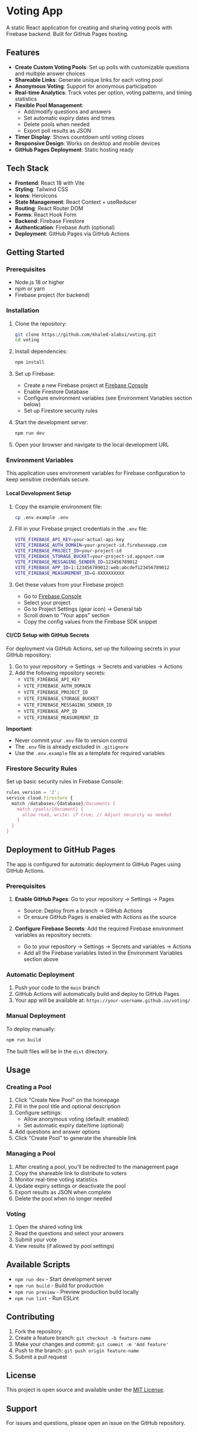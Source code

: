 # Voting App

A static React application for creating and sharing voting pools with Firebase backend. Built for GitHub Pages hosting.

## Features

- **Create Custom Voting Pools**: Set up polls with customizable questions and multiple answer choices
- **Shareable Links**: Generate unique links for each voting pool
- **Anonymous Voting**: Support for anonymous participation
- **Real-time Analytics**: Track votes per option, voting patterns, and timing statistics
- **Flexible Pool Management**: 
  - Add/modify questions and answers
  - Set automatic expiry dates and times
  - Delete pools when needed
  - Export poll results as JSON
- **Timer Display**: Shows countdown until voting closes
- **Responsive Design**: Works on desktop and mobile devices
- **GitHub Pages Deployment**: Static hosting ready

## Tech Stack

- **Frontend**: React 18 with Vite
- **Styling**: Tailwind CSS
- **Icons**: Heroicons
- **State Management**: React Context + useReducer
- **Routing**: React Router DOM
- **Forms**: React Hook Form
- **Backend**: Firebase Firestore
- **Authentication**: Firebase Auth (optional)
- **Deployment**: GitHub Pages via GitHub Actions

## Getting Started

### Prerequisites

- Node.js 18 or higher
- npm or yarn
- Firebase project (for backend)

### Installation

1. Clone the repository:
   ```bash
   git clone https://github.com/khaled-alabsi/voting.git
   cd voting
   ```

2. Install dependencies:
   ```bash
   npm install
   ```

3. Set up Firebase:
   - Create a new Firebase project at [Firebase Console](https://console.firebase.google.com)
   - Enable Firestore Database
   - Configure environment variables (see Environment Variables section below)
   - Set up Firestore security rules

4. Start the development server:
   ```bash
   npm run dev
   ```

5. Open your browser and navigate to the local development URL

### Environment Variables

This application uses environment variables for Firebase configuration to keep sensitive credentials secure.

#### Local Development Setup

1. Copy the example environment file:
   ```bash
   cp .env.example .env
   ```

2. Fill in your Firebase project credentials in the `.env` file:
   ```bash
   VITE_FIREBASE_API_KEY=your-actual-api-key
   VITE_FIREBASE_AUTH_DOMAIN=your-project-id.firebaseapp.com
   VITE_FIREBASE_PROJECT_ID=your-project-id
   VITE_FIREBASE_STORAGE_BUCKET=your-project-id.appspot.com
   VITE_FIREBASE_MESSAGING_SENDER_ID=123456789012
   VITE_FIREBASE_APP_ID=1:123456789012:web:abcdef123456789012
   VITE_FIREBASE_MEASUREMENT_ID=G-XXXXXXXXXX
   ```

3. Get these values from your Firebase project:
   - Go to [Firebase Console](https://console.firebase.google.com)
   - Select your project
   - Go to Project Settings (gear icon) → General tab
   - Scroll down to "Your apps" section
   - Copy the config values from the Firebase SDK snippet

#### CI/CD Setup with GitHub Secrets

For deployment via GitHub Actions, set up the following secrets in your GitHub repository:

1. Go to your repository → Settings → Secrets and variables → Actions
2. Add the following repository secrets:
   - `VITE_FIREBASE_API_KEY`
   - `VITE_FIREBASE_AUTH_DOMAIN`
   - `VITE_FIREBASE_PROJECT_ID`
   - `VITE_FIREBASE_STORAGE_BUCKET`
   - `VITE_FIREBASE_MESSAGING_SENDER_ID`
   - `VITE_FIREBASE_APP_ID`
   - `VITE_FIREBASE_MEASUREMENT_ID`

**Important**: 
- Never commit your `.env` file to version control
- The `.env` file is already excluded in `.gitignore`
- Use the `.env.example` file as a template for required variables

### Firestore Security Rules

Set up basic security rules in Firebase Console:

```javascript
rules_version = '2';
service cloud.firestore {
  match /databases/{database}/documents {
    match /pools/{document} {
      allow read, write: if true; // Adjust security as needed
    }
  }
}
```

## Deployment to GitHub Pages

The app is configured for automatic deployment to GitHub Pages using GitHub Actions.

### Prerequisites

1. **Enable GitHub Pages**: Go to your repository → Settings → Pages
   - Source: Deploy from a branch → GitHub Actions
   - Or ensure GitHub Pages is enabled with Actions as the source

2. **Configure Firebase Secrets**: Add the required Firebase environment variables as repository secrets:
   - Go to your repository → Settings → Secrets and variables → Actions
   - Add all the Firebase variables listed in the Environment Variables section above

### Automatic Deployment

1. Push your code to the `main` branch
2. GitHub Actions will automatically build and deploy to GitHub Pages
3. Your app will be available at: `https://your-username.github.io/voting/`

### Manual Deployment

To deploy manually:

```bash
npm run build
```

The built files will be in the `dist` directory.

## Usage

### Creating a Pool

1. Click "Create New Pool" on the homepage
2. Fill in the pool title and optional description
3. Configure settings:
   - Allow anonymous voting (default: enabled)
   - Set automatic expiry date/time (optional)
4. Add questions and answer options
5. Click "Create Pool" to generate the shareable link

### Managing a Pool

1. After creating a pool, you'll be redirected to the management page
2. Copy the shareable link to distribute to voters
3. Monitor real-time voting statistics
4. Update expiry settings or deactivate the pool
5. Export results as JSON when complete
6. Delete the pool when no longer needed

### Voting

1. Open the shared voting link
2. Read the questions and select your answers
3. Submit your vote
4. View results (if allowed by pool settings)

## Available Scripts

- `npm run dev` - Start development server
- `npm run build` - Build for production
- `npm run preview` - Preview production build locally
- `npm run lint` - Run ESLint

## Contributing

1. Fork the repository
2. Create a feature branch: `git checkout -b feature-name`
3. Make your changes and commit: `git commit -m 'Add feature'`
4. Push to the branch: `git push origin feature-name`
5. Submit a pull request

## License

This project is open source and available under the [MIT License](LICENSE).

## Support

For issues and questions, please open an issue on the GitHub repository.
